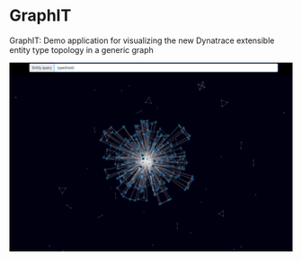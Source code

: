 # GraphIT
GraphIT: Demo application for visualizing the new Dynatrace extensible entity type topology in a generic graph

![GraphIT](/screenshot.png)
